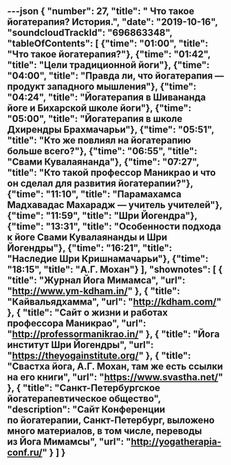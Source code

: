 ---json
{
	"number": 27,
	"title": " Что такое йогатерапия? История.",
	"date": "2019-10-16",
	"soundcloudTrackId": "696863348",
	"tableOfContents": [
		{"time": "01:00", "title": "Что такое йогатерапия?"},
		{"time": "01:42", "title": "Цели традиционной йоги"},
		{"time": "04:00", "title": "Правда&nbsp;ли, что йогатерапия&nbsp;&mdash; продукт западного мышления"},
		{"time": "04:24", "title": "Йогатерапия в&nbsp;Шивананда йоге и&nbsp;Бихарской школе йоги"},
		{"time": "05:00", "title": "Йогатерапия в&nbsp;школе Дхирендры Брахмачарьи"},
		{"time": "05:51", "title": "Кто&nbsp;же повлиял на&nbsp;йогатерапию больше всего?"},
		{"time": "06:55", "title": "Свами Кувалаянанда"},
		{"time": "07:27", "title": "Кто такой профессор Маникрао и&nbsp;что он&nbsp;сделал для развития йогатерапии?"},
		{"time": "11:10", "title": "Парамахамса Мадхавадас Махарадж&nbsp;&mdash; учитель учителей"},
		{"time": "11:59", "title": "Шри Йогендра"},
		{"time": "13:31", "title": "Особенности подхода к&nbsp;йоге Свами Кувалаянанды и&nbsp;Шри Йогендры"},
		{"time": "16:21", "title": "Наследие Шри Кришнамачарьи"},
		{"time": "18:15", "title": "А.Г. Мохан"}
	],
	"shownotes": [
		{
			"title": "Журнал Йога Мимамса",
			"url": "http://www.ym-kdham.in/"
		},
		{
			"title": "Кайвальядхамма",
			"url": "http://kdham.com/"
		},
		{
			"title": "Сайт о&nbsp;жизни и&nbsp;работах профессора Маникрао",
			"url": "http://professormanikrao.in/"
		},
		{
			"title": "Йога институт Шри Йогендры",
			"url": "https://theyogainstitute.org/"
		},
		{
			"title": "Свастха йога, А.Г. Мохан, там&nbsp;же есть ссылки на&nbsp;его книги",
			"url": "https://www.svastha.net/"
		},
		{
			"title": "Санкт-Петербургское йогатерапевтическое общество",
			"description": "Сайт Конференции по&nbsp;йогатерапии, Санкт-Петербург, выложено много материалов, в&nbsp;том числе, переводы из&nbsp;Йога Мимамсы",
			"url": "http://yogatherapia-conf.ru/"
		}
	]
}
---
